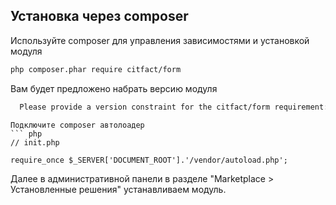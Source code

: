 ## Установка через composer

Используйте composer для управления зависимостями и установкой модуля

``` bash
php composer.phar require citfact/form
```

Вам будет предложено набрать версию модуля

``` bash
  Please provide a version constraint for the citfact/form requirement: dev-master
```

```
Подключите composer автолоадер 
``` php
// init.php

require_once $_SERVER['DOCUMENT_ROOT'].'/vendor/autoload.php';
```

Далее в административной панели в разделе "Marketplace > Установленные решения" устанавливаем модуль.  
